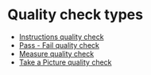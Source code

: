 # Quality check types

* [Instructions quality check](quality_check_types/instructions_check.md)
* [Pass - Fail quality check](quality_check_types/pass_fail_check.md)
* [Measure quality check](quality_check_types/measure_check.md)
* [Take a Picture quality check](quality_check_types/picture_check.md)
